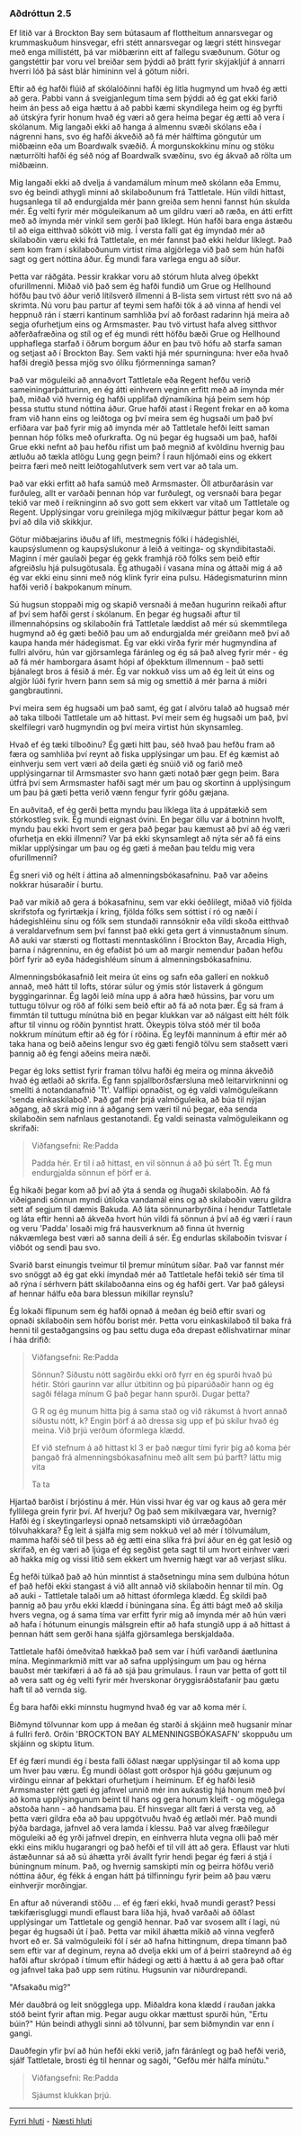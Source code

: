 ### Aðdróttun 2.5

Ef litið var á Brockton Bay sem bútasaum af flottheitum annarsvegar og krummaskuðum hinsvegar, efri stétt annarsvegar og lægri stétt hinsvegar með enga millistétt, þá var miðbærinn eitt af fallegu svæðunum. Götur og gangstéttir þar voru vel breiðar sem þýddi að þrátt fyrir skýjakljúf á annarri hverri lóð þá sást blár himininn vel á götum niðri.

Eftir að ég hafði flúið af skólalóðinni hafði ég litla hugmynd um hvað ég ætti að gera. Pabbi vann á sveigjanlegum tíma sem þýddi að ég gat ekki farið heim án þess að eiga hættu á að pabbi kæmi skyndilega heim og ég þyrfti að útskýra fyrir honum hvað ég væri að gera heima þegar ég ætti að vera í skólanum. Mig langaði ekki að hanga á almennu svæði skólans eða í nágrenni hans, svo ég hafði ákveðið að fá mér hálftíma göngutúr um miðbæinn eða um Boardwalk svæðið. Á morgunskokkinu mínu og stöku næturrölti hafði ég séð nóg af Boardwalk svæðinu, svo ég ákvað að rölta um miðbæinn.

Mig langaði ekki að dvelja á vandamálum mínum með skólann eða Emmu, svo ég beindi athygli minni að skilaboðunum frá Tattletale. Hún vildi hittast, hugsanlega til að endurgjalda mér þann greiða sem henni fannst hún skulda mér. Ég velti fyrir mér möguleikanum að um gildru væri að ræða, en átti erfitt með að ímynda mér vinkil sem gerði það líklegt. Hún hafði bara enga ástæðu til að eiga eitthvað sökótt við mig. Í versta falli gat ég ímyndað mér að skilaboðin væru ekki frá Tattletale, en mér fannst það ekki heldur líklegt. Það sem kom fram í skilaboðunum virtist ríma algjörlega við það sem hún hafði sagt og gert nóttina áður. Ég mundi fara varlega engu að síður.

Þetta var ráðgáta. Þessir krakkar voru að stórum hluta alveg óþekkt ofurillmenni. Miðað við það sem ég hafði fundið um Grue og Hellhound höfðu þau tvö áður verið lítilsverð illmenni á B-lista sem virtust rétt svo ná að skrimta. Nú voru þau partur af teymi sem hafði tök á að vinna af hendi vel heppnuð rán í stærri kantinum samhliða því að forðast radarinn hjá meira að segja ofurhetjum eins og Armsmaster. Þau tvö virtust hafa alveg sitthvor aðferðafræðina og stíl og ef ég mundi rétt höfðu bæði Grue og Hellhound upphaflega starfað í öðrum borgum áður en þau tvö hófu að starfa saman og setjast að í Brockton Bay. Sem vakti hjá mér spurninguna: hver eða hvað hafði dregið þessa mjög svo ólíku fjórmenninga saman?

Það var möguleiki að annaðvort Tattletale eða Regent hefðu verið sameiningarþátturinn, en ég átti einhvern veginn erfitt með að ímynda mér það, miðað við hvernig ég hafði upplifað dýnamíkina hjá þeim sem hóp þessa stuttu stund nóttina áður. Grue hafði atast í Regent frekar en að koma fram við hann eins og leiðtoga og því meira sem ég hugsaði um það því erfiðara var það fyrir mig að ímynda mér að Tattletale hefði leitt saman þennan hóp fólks með ofurkrafta. Og nú þegar ég hugsaði um það, hafði Grue ekki nefnt að þau hefðu rifist um það megnið af kvöldinu hvernig þau ætluðu að tækla atlögu Lung gegn þeim? Í raun hljómaði eins og ekkert þeirra færi með neitt leiðtogahlutverk sem vert var að tala um.

Það var ekki erfitt að hafa samúð með Armsmaster. Öll atburðarásin var furðuleg, allt er varðaði þennan hóp var furðulegt, og versnaði bara þegar tekið var með í reikninginn að svo gott sem ekkert var vitað um Tattletale og Regent. Upplýsingar voru greinilega mjög mikilvægur þáttur þegar kom að því að díla við skikkjur.

Götur miðbæjarins iðuðu af lífi, mestmegnis fólki í hádegishléi, kaupsýslumenn og kaupsýslukonur á leið á veitinga- og skyndibitastaði. Maginn í mér gaulaði þegar ég gekk framhjá röð fólks sem beið eftir afgreiðslu hjá pulsugötusala. Ég athugaði í vasana mína og áttaði mig á að ég var ekki einu sinni með nóg klink fyrir eina pulsu. Hádegismaturinn minn hafði verið í bakpokanum mínum.

Sú hugsun stoppaði mig og skapið versnaði á meðan hugurinn reikaði aftur af því sem hafði gerst í skólanum. En þegar ég hugsaði aftur til illmennahópsins og skilaboðin frá Tattletale læddist að mér sú skemmtilega hugmynd að ég gæti beðið þau um að endurgjalda mér greiðann með því að kaupa handa mér hádegismat. Ég var ekki virða fyrir mér hugmyndina af fullri alvöru, hún var gjörsamlega fáránleg og ég sá það alveg fyrir mér - ég að fá mér hamborgara ásamt hópi af óþekktum illmennum - það setti bjánalegt bros á fésið á mér. Ég var nokkuð viss um að ég leit út eins og algjör lúði fyrir hvern þann sem sá mig og smettið á mér þarna á miðri gangbrautinni.

Því meira sem ég hugsaði um það samt, ég gat í alvöru talað að hugsað mér að taka tilboði Tattletale um að hittast. Því meir sem ég hugsaði um það, því skelfilegri varð hugmyndin og því meira virtist hún skynsamleg.

Hvað ef ég tæki tilboðinu? Ég gæti hitt þau, séð hvað þau hefðu fram að færa og samhliða því reynt að fiska upplýsingar um þau. Ef ég kæmist að einhverju sem vert væri að deila gæti ég snúið við og farið með upplýsingarnar til Armsmaster svo hann gæti notað þær gegn þeim. Bara útfrá því sem Armsmaster hafði sagt mér um þau og skortinn á upplýsingum um þau þá gæti þetta verið vænn fengur fyrir góðu gæjana.

En auðvitað, ef ég gerði þetta myndu þau líklega líta á uppátækið sem stórkostleg svik. Ég mundi eignast óvini. En þegar öllu var á botninn hvolft, myndu þau ekki hvort sem er gera það þegar þau kæmust að því að ég væri ofurhetja en ekki illmenni? Var þá ekki skynsamlegt að nýta sér að fá eins miklar upplýsingar um þau og ég gæti á meðan þau teldu mig vera ofurillmenni?

Ég sneri við og hélt í áttina að almenningsbókasafninu. Það var aðeins nokkrar húsaraðir í burtu.

Það var mikið að gera á bókasafninu, sem var ekki óeðlilegt, miðað við fjölda skrifstofa og fyrirtækja í kring, fjölda fólks sem sóttist í ró og næði í hádegishléinu sínu og fólk sem stundaði rannsóknir eða vildi skoða eitthvað á veraldarvefnum sem því fannst það ekki geta gert á vinnustaðnum sínum. Að auki var stærsti og flottasti menntaskólinn í Brockton Bay, Arcadia High, þarna í nágrenninu, en ég efaðist þó um að margir nemendur þaðan hefðu þörf fyrir að eyða hádegishléum sínum á almenningsbókasafninu.

Almenningsbókasafnið leit meira út eins og safn eða gallerí en nokkuð annað, með hátt til lofts, stórar súlur og ýmis stór listaverk á göngum byggingarinnar. Ég lagði leið mína upp á aðra hæð hússins, þar voru um tuttugu tölvur og röð af fólki sem beið eftir að fá að nota þær. Ég sá fram á fimmtán til tuttugu mínútna bið en þegar klukkan var að nálgast eitt hélt fólk aftur til vinnu og röðin þynntist hratt. Ókeypis tölva stóð mér til boða nokkrum mínútum eftir að ég fór í röðina. Ég leyfði manninum á eftir mér að taka hana og beið aðeins lengur svo ég gæti fengið tölvu sem staðsett væri þannig að ég fengi aðeins meira næði.

Þegar ég loks settist fyrir framan tölvu hafði ég meira og minna ákveðið hvað ég ætlaði að skrifa. Ég fann spjallborðsfærsluna með leitarvirkninni og smellti á notandanafnið 'Tt'. Valflipi opnaðist, og ég valdi valmöguleikann 'senda einkaskilaboð'. Það gaf mér þrjá valmöguleika, að búa til nýjan aðgang, að skrá mig inn á aðgang sem væri til nú þegar, eða senda skilaboðin sem nafnlaus gestanotandi. Ég valdi seinasta valmöguleikann og skrifaði:

> Viðfangsefni: Re:Padda
>
> Padda hér. Er til í að hittast, en vil sönnun á að þú sért Tt. Ég mun endurgjalda sönnun ef þörf er á.

Ég hikaði þegar kom að því að ýta á senda og íhugaði skilaboðin. Að fá viðeigandi sönnun myndi útiloka vandamál eins og að skilaboðin væru gildra sett af segjum til dæmis Bakuda. Að láta sönnunarbyrðina í hendur Tattletale og láta eftir henni að ákveða hvort hún vildi fá sönnun á því að ég væri í raun og veru 'Padda' losaði mig frá hausverknum að finna út hvernig nákvæmlega best væri að sanna deili á sér. Ég endurlas skilaboðin tvisvar í viðbót og sendi þau svo.

Svarið barst einungis tveimur til þremur mínútum síðar. Það var fannst mér svo snöggt að ég gat ekki ímyndað mér að Tattletale hefði tekið sér tíma til að rýna í sérhvern þátt skilaboðanna eins og ég hafði gert. Var það gáleysi af hennar hálfu eða bara blessun mikillar reynslu?

Ég lokaði flipunum sem ég hafði opnað á meðan ég beið eftir svari og opnaði skilaboðin sem höfðu borist mér. Þetta voru einkaskilaboð til baka frá henni til gestaðgangsins og þau settu duga eða drepast eðlishvatirnar mínar í háa drifið:

> Viðfangsefni: Re:Padda
>
> Sönnun? Síðustu nótt sagðirðu ekki orð fyrr en ég spurði hvað þú hétir. Stóri gaurinn var allur útbitinn og þú piparúðaðir hann og ég sagði félaga mínum G það þegar hann spurði. Dugar þetta?
>
> G R og ég munum hitta þig á sama stað og við rákumst á hvort annað síðustu nótt, k? Engin þörf á að dressa sig upp ef þú skilur hvað ég meina. Við þrjú verðum óformlega klædd.
>
> Ef við stefnum á að hittast kl 3 er það nægur tími fyrir þig að koma þér þangað frá almenningsbókasafninu með allt sem þú þarft? láttu mig vita
>
> Ta ta

Hjartað barðist í brjóstinu á mér. Hún vissi hvar ég var og kaus að gera mér fyllilega grein fyrir því. Af hverju? Og það sem mikilvægara var, hvernig? Hafði ég í skeytingarleysi opnað netsamskipti við úrræðagóðan tölvuhakkara? Ég leit á sjálfa mig sem nokkuð vel að mér í tölvumálum, mamma hafði séð til þess að ég ætti eina slíka frá því áður en ég gat lesið og skrifað, en ég væri að ljúga ef ég segðist geta sagt til um hvort einhver væri að hakka mig og vissi lítið sem ekkert um hvernig hægt var að verjast slíku.

Ég hefði túlkað það að hún minntist á staðsetningu mína sem dulbúna hótun ef það hefði ekki stangast á við allt annað við skilaboðin hennar til mín. Og að auki - Tattletale talaði um að hittast óformlega klædd. Ég skildi það þannig að þau yrðu ekki klædd í búningana sína. Ég átti bágt með að skilja hvers vegna, og á sama tíma var erfitt fyrir mig að ímynda mér að hún væri að hafa í hótunum einungis málsgrein eftir að hafa stungið upp á að hittast á þennan hátt sem gerði hana sjálfa gjörsamlega berskjaldaða.

Tattletale hafði ómeðvitað hækkað það sem var í húfi varðandi áætlunina mína. Meginmarkmið mitt var að safna upplýsingum um þau og hérna bauðst mér tækifæri á að fá að sjá þau grímulaus. Í raun var þetta of gott til að vera satt og ég velti fyrir mér hverskonar öryggisráðstafanir þau gætu haft til að vernda sig.

Ég bara hafði ekki minnstu hugmynd hvað ég var að koma mér í.

Biðmynd tölvunnar kom upp á meðan ég starði á skjáinn með hugsanir mínar á fullri ferð. Orðin 'BROCKTON BAY ALMENNINGSBÓKASAFN' skoppuðu um skjáinn og skiptu litum.

Ef ég færi mundi ég í besta falli öðlast nægar upplýsingar til að koma upp um hver þau væru. Ég mundi öðlast gott orðspor hjá góðu gæjunum og virðingu einnar af þekktari ofurhetjum í heiminum. Ef ég hafði lesið Armsmaster rétt gæti ég jafnvel unnið mér inn aukastig hjá honum með því að koma upplýsingunum beint til hans og gera honum kleift - og mögulega aðstoða hann - að handsama þau. Ef hinsvegar allt færi á versta veg, að þetta væri gildra eða að þau uppgötvuðu hvað ég ætlaði mér. Það mundi þýða bardaga, jafnvel að vera lamda í klessu. Það var alveg fræðilegur möguleiki að ég yrði jafnvel drepin, en einhverra hluta vegna olli það mér ekki eins miklu hugarangri og það hefði ef til vill átt að gera. Eflaust var hluti ástæðunnar sá að sú áhætta yrði ávallt fyrir hendi þegar ég færi á stjá í búningnum mínum. Það, og hvernig samskipti mín og þeirra höfðu verið nóttina áður, ég fékk á engan hátt þá tilfinningu fyrir þeim að þau væru einhverjir morðingjar.

En aftur að núverandi stöðu ... ef ég færi ekki, hvað mundi gerast? Þessi tækifærisgluggi mundi eflaust bara líða hjá, hvað varðaði að öðlast upplýsingar um Tattletale og gengið hennar. Það var svosem allt í lagi, nú þegar ég hugsaði út í það. Þetta var mikil áhætta mikið að vinna vegferð hvort eð er. Sá valmöguleiki fól í sér að hafna hittingnum, drepa tímann það sem eftir var af deginum, reyna að dvelja ekki um of á þeirri staðreynd að ég hafði aftur skrópað í tímum eftir hádegi og ætti á hættu á að gera það oftar og jafnvel taka það upp sem rútínu. Hugsunin var niðurdrepandi.

"Afsakaðu mig?"

Mér dauðbrá og leit snögglega upp. Miðaldra kona klædd í rauðan jakka stóð beint fyrir aftan mig. Þegar augu okkar mættust spurði hún, "Ertu búin?" Hún beindi athygli sinni að tölvunni, þar sem biðmyndin var enn í gangi.

Dauðfegin yfir því að hún hefði ekki verið, jafn fáránlegt og það hefði verið, sjálf Tattletale, brosti ég til hennar og sagði, "Gefðu mér hálfa mínútu."

> Viðfangsefni: Re:Padda
>
> Sjáumst klukkan þrjú.

---

[Fyrri hluti](Ormur-02.04.md) - [Næsti hluti](Ormur-02.06.md)